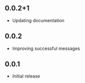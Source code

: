 ## 0.0.2+1
* Updating documentation

## 0.0.2

* Improving successful messages

## 0.0.1

* Initial release
